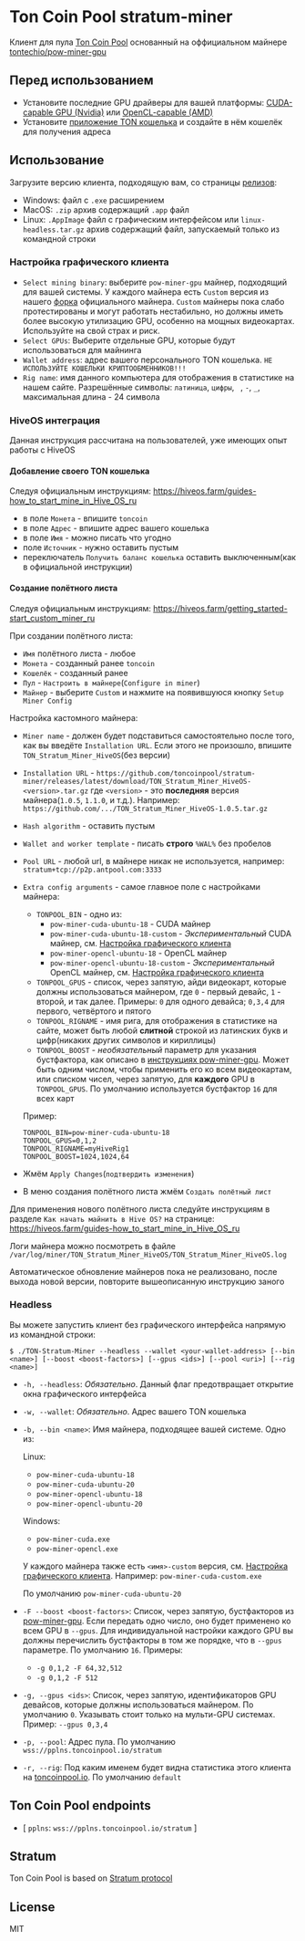 # Ton Coin Pool stratum-miner

Клиент для пула [Ton Coin Pool](https://toncoinpool.io) основанный на оффициальном майнере
[tontechio/pow-miner-gpu](https://github.com/tontechio/pow-miner-gpu)

## Перед использованием

-   Установите последние GPU драйверы для вашей платформы:
    [CUDA-capable GPU (Nvidia)](https://docs.nvidia.com/cuda/cuda-installation-guide-microsoft-windows/index.html)
    или [OpenCL-capable (AMD)](https://support.amd.com/en-us/download)
-   Установите [приложение TON кошелька](https://ton.org/wallets) и создайте в нём кошелёк для
    получения адреса

## Использование

Загрузите версию клиента, подходящую вам, со страницы [релизов](https://github.com/toncoinpool/stratum-miner/releases):

-   Windows: файл с `.exe` расширением
-   MacOS: `.zip` архив содержащий `.app` файл
-   Linux: `.AppImage` файл с графическим интерфейсом или `linux-headless.tar.gz` архив содержащий файл, запускаемый
    только из командной строки

### Настройка графического клиента

-   `Select mining binary`: выберите `pow-miner-gpu` майнер, подходящий для вашей системы. У каждого майнера
    есть `Custom` версия из нашего [форка](https://github.com/toncoinpool/pow-miner-gpu) официального
    майнера. `Custom` майнеры пока слабо протестированы и могут работать нестабильно, но должны иметь более
    высокую утилизацию GPU, особенно на мощных видеокартах. Используйте на свой страх и риск.
-   `Select GPUs`: Выберите отдельные GPU, которые будут использоваться для майнинга
-   `Wallet address`: адрес вашего персонального TON кошелька. `НЕ ИСПОЛЬЗУЙТЕ КОШЕЛЬКИ КРИПТООБМЕННИКОВ!!!`
-   `Rig name`: имя данного компьютера для отображения в статистике на нашем сайте. Разрешённые символы: `латиница`,
    `цифры`, ` `, `-`, `_`, максимальная длина - 24 символа

### HiveOS интеграция

Данная инструкция рассчитана на пользователей, уже имеющих опыт работы с HiveOS

#### Добавление своего TON кошелька

Следуя официальным инструкциям: https://hiveos.farm/guides-how_to_start_mine_in_Hive_OS_ru

-   в поле `Монета` - впишите `toncoin`
-   в поле `Адрес` - впишите адрес вашего кошелька
-   в поле `Имя` - можно писать что угодно
-   поле `Источник` - нужно оставить пустым
-   переключатель `Получить баланс кошелька` оставить выключенным(как в официальной инструкции)

#### Создание полётного листа

Следуя официальным инструкциям: https://hiveos.farm/getting_started-start_custom_miner_ru

При создании полётного листа:

-   `Имя` полётного листа - любое
-   `Монета` - созданный ранее `toncoin`
-   `Кошелёк` - созданный ранее
-   `Пул` - `Настроить в майнере`(`Configure in miner`)
-   `Майнер` - выберите `Custom` и нажмите на появившуюся кнопку `Setup Miner Config`

Настройка кастомного майнера:

-   `Miner name` - должен будет подставиться самостоятельно после того, как вы введёте `Installation URL`. Если этого не
    произошло, впишите `TON_Stratum_Miner_HiveOS`(без версии)
-   `Installation URL` - `https://github.com/toncoinpool/stratum-miner/releases/latest/download/TON_Stratum_Miner_HiveOS-<version>.tar.gz`
    где `<version>` - это **последняя** версия майнера(`1.0.5`, `1.1.0`, и т.д.). Например:
    `https://github.com/.../TON_Stratum_Miner_HiveOS-1.0.5.tar.gz`
-   `Hash algorithm` - оставить пустым
-   `Wallet and worker template` - писать **строго** `%WAL%` без пробелов
-   `Pool URL` - любой url, в майнере никак не используется, например: `stratum+tcp://p2p.antpool.com:3333`
-   `Extra config arguments` - самое главное поле с настройками майнера:

    -   `TONPOOL_BIN` - одно из:
        -   `pow-miner-cuda-ubuntu-18` - CUDA майнер
        -   `pow-miner-cuda-ubuntu-18-custom` - _Экспериментальный_ CUDA майнер, см. [Настройка графического клиента](#настройка-графического-клиента)
        -   `pow-miner-opencl-ubuntu-18` - OpenCL майнер
        -   `pow-miner-opencl-ubuntu-18-custom` - _Экспериментальный_ OpenCL майнер, см. [Настройка графического клиента](#настройка-графического-клиента)
    -   `TONPOOL_GPUS` - список, через запятую, айди видеокарт, которые должны использоваться майнером, где `0` - первый
        девайс, `1` - второй, и так далее. Примеры: `0` для одного девайса; `0,3,4` для первого, четвёртого и пятого
    -   `TONPOOL_RIGNAME` - имя рига, для отображения в статистике на сайте, может быть любой **слитной** строкой из
        латинских букв и цифр(никаких других символов и кириллицы)
    -   `TONPOOL_BOOST` - _необязательный_ параметр для указания бустфактора, как описано в [инструкциях pow-miner-gpu](https://github.com/tontechio/pow-miner-gpu/blob/main/crypto/util/pow-miner-howto.md).
        Может быть одним числом, чтобы применить его ко всем видеокартам, или списком чисел, через запятую, для
        **каждого** GPU в `TONPOOL_GPUS`. По умолчанию используется бустфактор `16` для всех карт

    Пример:

    ```
    TONPOOL_BIN=pow-miner-cuda-ubuntu-18
    TONPOOL_GPUS=0,1,2
    TONPOOL_RIGNAME=myHiveRig1
    TONPOOL_BOOST=1024,1024,64
    ```

-   Жмём `Apply Changes`(`подтвердить изменения`)
-   В меню создания полётного листа жмём `Создать полётный лист`

Для применения нового полётного листа следуйте инструкциям в разделе `Как начать майнить в Hive OS?` на странице:
https://hiveos.farm/guides-how_to_start_mine_in_Hive_OS_ru

Логи майнера можно посмотреть в файле `/var/log/miner/TON_Stratum_Miner_HiveOS/TON_Stratum_Miner_HiveOS.log`

Автоматическое обновление майнеров пока не реализовано, после выхода новой версии, повторите вышеописанную инструкцию
заного

### Headless

Вы можете запустить клиент без графического интерфейса напрямую из командной строки:

```shell
$ ./TON-Stratum-Miner --headless --wallet <your-wallet-address> [--bin <name>] [--boost <boost-factors>] [--gpus <ids>] [--pool <uri>] [--rig <name>]
```

-   `-h, --headless`: _Обязательно_. Данный флаг предотвращает открытие окна графического интерфейса
-   `-w, --wallet`: _Обязательно_. Адрес вашего TON кошелька
-   `-b, --bin <name>`: Имя майнера, подходящее вашей системе. Одно из:

    Linux:

    -   `pow-miner-cuda-ubuntu-18`
    -   `pow-miner-cuda-ubuntu-20`
    -   `pow-miner-opencl-ubuntu-18`
    -   `pow-miner-opencl-ubuntu-20`

    Windows:

    -   `pow-miner-cuda.exe`
    -   `pow-miner-opencl.exe`

    У каждого майнера также есть `<имя>-custom` версия, см. [Настройка графического клиента](#настройка-графического-клиента).
    Например: `pow-miner-cuda-custom.exe`

    По умолчанию `pow-miner-cuda-ubuntu-20`

-   `-F --boost <boost-factors>`: Список, через запятую, бустфакторов из [pow-miner-gpu](https://github.com/tontechio/pow-miner-gpu/blob/main/crypto/util/pow-miner-howto.md).
    Если передать одно число, оно будет применено ко всем GPU в `--gpus`. Для индивидуальной настройки каждого GPU вы
    должны перечислить бустфакторы в том же порядке, что в `--gpus` параметре. По умолчанию `16`. Примеры:
    -   `-g 0,1,2 -F 64,32,512`
    -   `-g 0,1,2 -F 512`
-   `-g, --gpus <ids>`: Список, через запятую, идентификаторов GPU девайсов, которые должны использоваться майнером.
    По умолчанию `0`. Указывать стоит только на мульти-GPU системах. Пример: `--gpus 0,3,4`
-   `-p, --pool`: Адрес пула. По умолчанию `wss://pplns.toncoinpool.io/stratum`
-   `-r, --rig`: Под каким именем будет видна статистика этого клиента на [toncoinpool.io](https://toncoinpool.io).
    По умолчанию `default`

## Ton Coin Pool endpoints

-   [ `pplns`: `wss://pplns.toncoinpool.io/stratum` ]

## Stratum

Ton Coin Pool is based on [Stratum protocol](./stratum.md)

## License

MIT
